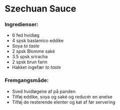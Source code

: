 # Szechuan Sauce


### Ingredienser:
- 6 fed hvidløg
- 4 spsk baslamico eddike
- Soya _to taste_
- 2 spsk Blomme saké
- 3.5 spsk sriracha
- 2 spsk brun farin
- Hakket ingefær _to taste_


### Fremgangsmåde:
- Sved hvidløgene af på panden
- Tilføj eddike, soya og saké og reducér en anelse
- Tilføj de resterende elenter og køl af før servering
